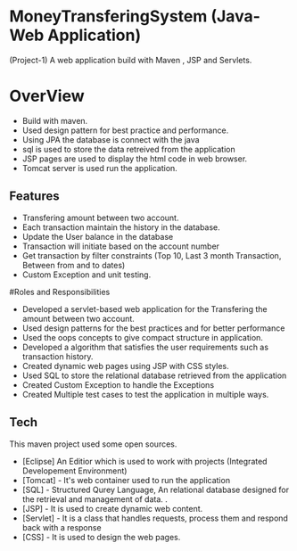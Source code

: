 # MoneyTransferingSystem (Java-Web Application)
(Project-1) A web application build with Maven , JSP and Servlets.

# OverView
- Build with maven.
- Used design pattern for best practice and performance.
- Using JPA the database is connect with the java
- sql is used to store the data retreived from the application
- JSP pages are used to display the html code in web browser. 
- Tomcat server is used run the application.
## Features

- Transfering amount between two account.
- Each transaction maintain the history in the database. 
- Update the User balance in the database
- Transaction will initiate based on the account number 
- Get transaction by filter constraints (Top 10, Last 3 month Transaction, Between from and to dates)
- Custom Exception and unit testing.

#Roles and Responsibilities
- Developed a servlet-based web application for the  Transfering the amount between two account.
- Used design patterns  for the best practices and for better performance 
- Used the oops concepts to give compact structure in application.
- Developed a algorithm that satisfies the user requirements such as transaction history.
- Created dynamic web pages using JSP with CSS styles.
- Used SQL to store the relational database retrieved from the application
- Created Custom Exception to handle the Exceptions 
- Created Multiple test cases to test the application in multiple ways. 




## Tech

This maven project used some open sources.

- [Eclipse] An Editior which is used to work with projects (Integrated Developement Environment)
- [Tomcat] - It's web container used to run the application
- [SQL] - Structured Qurey Language, An relational database designed for the retrieval and management of data. .
- [JSP] - It is used to create dynamic web content.
- [Servlet] - It is a class that handles requests, process them and respond back with a response
- [CSS] - It is used to design the web pages.
